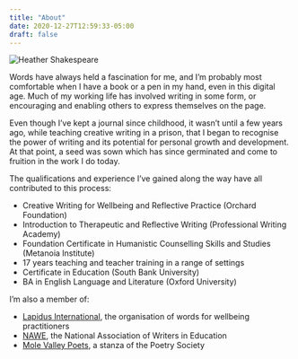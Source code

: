 ```yaml
---
title: "About"
date: 2020-12-27T12:59:33-05:00
draft: false
---
```



<div class="intro">
	<img src="/img/heather-shakespeare-headshot.jpg" alt="Heather Shakespeare" class="intro__headshot">
	<p class="intro__copy">Words have always held a fascination for me, and I’m probably most comfortable when I have a book or a pen in my hand, even in this digital age. Much of my working life has involved writing in some form, or encouraging and enabling others to express themselves on the page.</p>
</div>

Even though I’ve kept a journal since childhood, it wasn’t until a few years ago, while teaching creative writing in a prison, that I began to recognise the power of writing and its potential for personal growth and development.  At that point, a seed was sown which has since germinated and come to fruition in the work I do today.

The qualifications and experience I’ve gained along the way have all contributed to this process:

- Creative Writing for Wellbeing and Reflective Practice (Orchard Foundation)
- Introduction to Therapeutic and Reflective Writing (Professional Writing Academy)
- Foundation Certificate in Humanistic Counselling Skills and Studies (Metanoia Institute)
- 17 years teaching and teacher training in a range of settings
- Certificate in Education (South Bank University)
- BA in English Language and Literature (Oxford University)

I’m also a member of:

- [Lapidus International](https://lapidus.org.uk/), the organisation of words for wellbeing practitioners
- [NAWE](https://www.nawe.co.uk/), the National Association of Writers in Education
- [Mole Valley Poets](https://www.molevalleypoets.co.uk/), a stanza of the Poetry Society
